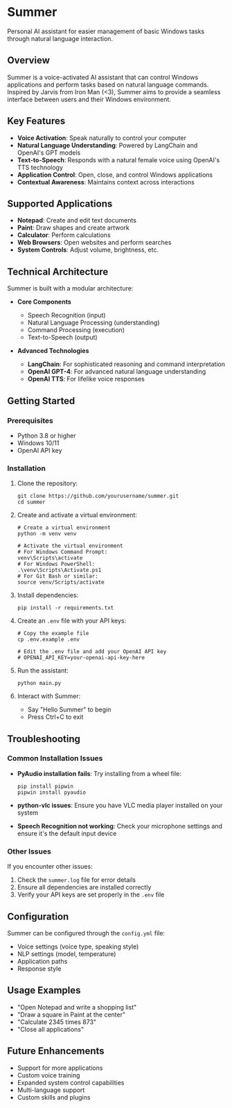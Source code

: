 # Summer

Personal AI assistant for easier management of basic Windows tasks through natural language interaction.

## Overview

Summer is a voice-activated AI assistant that can control Windows applications and perform tasks based on natural language commands. Inspired by Jarvis from Iron Man (<3), Summer aims to provide a seamless interface between users and their Windows environment.

## Key Features

- **Voice Activation**: Speak naturally to control your computer
- **Natural Language Understanding**: Powered by LangChain and OpenAI's GPT models
- **Text-to-Speech**: Responds with a natural female voice using OpenAI's TTS technology
- **Application Control**: Open, close, and control Windows applications
- **Contextual Awareness**: Maintains context across interactions

## Supported Applications

- **Notepad**: Create and edit text documents
- **Paint**: Draw shapes and create artwork
- **Calculator**: Perform calculations 
- **Web Browsers**: Open websites and perform searches
- **System Controls**: Adjust volume, brightness, etc.

## Technical Architecture

Summer is built with a modular architecture:

- **Core Components**
  - Speech Recognition (input)
  - Natural Language Processing (understanding)
  - Command Processing (execution)
  - Text-to-Speech (output)

- **Advanced Technologies**
  - **LangChain**: For sophisticated reasoning and command interpretation
  - **OpenAI GPT-4**: For advanced natural language understanding
  - **OpenAI TTS**: For lifelike voice responses

## Getting Started

### Prerequisites

- Python 3.8 or higher
- Windows 10/11
- OpenAI API key

### Installation

1. Clone the repository:
   ```
   git clone https://github.com/yourusername/summer.git
   cd summer
   ```

2. Create and activate a virtual environment:
   ```
   # Create a virtual environment
   python -m venv venv

   # Activate the virtual environment
   # For Windows Command Prompt:
   venv\Scripts\activate
   # For Windows PowerShell:
   .\venv\Scripts\Activate.ps1
   # For Git Bash or similar:
   source venv/Scripts/activate
   ```

3. Install dependencies:
   ```
   pip install -r requirements.txt
   ```

4. Create an `.env` file with your API keys:
   ```
   # Copy the example file
   cp .env.example .env
   
   # Edit the .env file and add your OpenAI API key
   # OPENAI_API_KEY=your-openai-api-key-here
   ```

5. Run the assistant:
   ```
   python main.py
   ```

6. Interact with Summer:
   - Say "Hello Summer" to begin
   - Press Ctrl+C to exit

## Troubleshooting

### Common Installation Issues

- **PyAudio installation fails**: 
  Try installing from a wheel file:
  ```
  pip install pipwin
  pipwin install pyaudio
  ```

- **python-vlc issues**:
  Ensure you have VLC media player installed on your system

- **Speech Recognition not working**:
  Check your microphone settings and ensure it's the default input device

### Other Issues

If you encounter other issues:
1. Check the `summer.log` file for error details
2. Ensure all dependencies are installed correctly
3. Verify your API keys are set properly in the `.env` file

## Configuration

Summer can be configured through the `config.yml` file:

- Voice settings (voice type, speaking style)
- NLP settings (model, temperature)
- Application paths
- Response style

## Usage Examples

- "Open Notepad and write a shopping list"
- "Draw a square in Paint at the center"
- "Calculate 2345 times 873"
- "Close all applications"

## Future Enhancements

- Support for more applications
- Custom voice training
- Expanded system control capabilities
- Multi-language support
- Custom skills and plugins